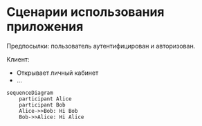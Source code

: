 # Сценарии использования приложения
Предпосылки: пользователь аутентифицирован и авторизован.

Клиент:
- Открывает личный кабинет
- ...

```mermaid
sequenceDiagram
    participant Alice
    participant Bob
    Alice->>Bob: Hi Bob
    Bob->>Alice: Hi Alice
```